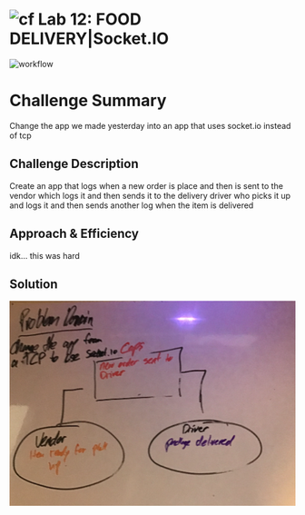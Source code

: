 # ![cf](https://i.imgur.com/7v5ASc8.png) Lab 12: FOOD DELIVERY|Socket.IO

![workflow](/actions/workflows/node.js.yml/badge.svg)



# Challenge Summary

Change the app we made yesterday into an app that uses socket.io instead of tcp

## Challenge Description

Create an app that logs when a new order is place and then is sent to the vendor which logs it and then sends it to the delivery driver who picks it up and logs it and then sends another log when the item is delivered

## Approach & Efficiency

idk... this was hard

## Solution
![answersToTheFinal](IDK.png)